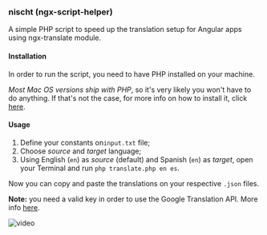 ### nischt (ngx-script-helper)

A simple PHP script to speed up the translation setup for Angular apps using ngx-translate module.

#### Installation

In order to run the script, you need to have PHP installed on your machine. 

*Most Mac OS versions ship with PHP*, so it's very likely you won't have to do anything. If that's not the case, for more info on how to install it, click [here](https://medium.com/@romaninsh/install-php-7-2-on-macos-high-sierra-with-homebrew-bdc4d1b04ea6).

#### Usage

1. Define your constants on`input.txt` file;
2. Choose *source* and *target* language; 
3. Using English (`en`) as *source* (default) and Spanish (`en`) as *target*, open your Terminal and run `php translate.php en es`.

Now you can copy and paste the translations on your respective `.json` files.

**Note:** you need a valid key in order to use the Google Translation API. More info [here](https://cloud.google.com/translate/docs/reference/libraries).

![video](https://user-images.githubusercontent.com/6345197/51338319-1c3cdc80-1a4f-11e9-961f-130b1b75fb93.gif)
